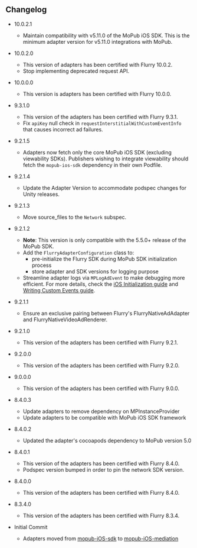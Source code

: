 ## Changelog
  * 10.0.2.1
    * Maintain compatibility with v5.11.0 of the MoPub iOS SDK. This is the minimum adapter version for v5.11.0 integrations with MoPub. 

  * 10.0.2.0
    * This version of adapters has been certified with Flurry 10.0.2.
    * Stop implementing deprecated request API.

  * 10.0.0.0
    * This version is adapters has been certified with Flurry 10.0.0.
    
  * 9.3.1.0
    * This version of the adapters has been certified with Flurry 9.3.1.
    * Fix `apiKey` null check in `requestInterstitialWithCustomEventInfo` that causes incorrect ad failures.

  * 9.2.1.5
    * Adapters now fetch only the core MoPub iOS SDK (excluding viewability SDKs). Publishers wishing to integrate viewability should fetch the `mopub-ios-sdk` dependency in their own Podfile.

  * 9.2.1.4
    * Update the Adapter Version to accommodate podspec changes for Unity releases.
    
  * 9.2.1.3
    * Move source_files to the `Network` subspec. 

  * 9.2.1.2
    * **Note**: This version is only compatible with the 5.5.0+ release of the MoPub SDK.
    * Add the `FlurryAdapterConfiguration` class to: 
         * pre-initialize the Flurry SDK during MoPub SDK initialization process
         * store adapter and SDK versions for logging purpose
    * Streamline adapter logs via `MPLogAdEvent` to make debugging more efficient. For more details, check the [iOS Initialization guide](https://developers.mopub.com/docs/ios/initialization/) and [Writing Custom Events guide](https://developers.mopub.com/docs/ios/custom-events/).

  * 9.2.1.1
    * Ensure an exclusive pairing between Flurry's FlurryNativeAdAdapter and FlurryNativeVideoAdRenderer.

  * 9.2.1.0
    * This version of the adapters has been certified with Flurry 9.2.1.

  * 9.2.0.0
    * This version of the adapters has been certified with Flurry 9.2.0.

  * 9.0.0.0
    * This version of the adapters has been certified with Flurry 9.0.0.

  * 8.4.0.3  
    * Update adapters to remove dependency on MPInstanceProvider
    * Update adapters to be compatible with MoPub iOS SDK framework

  * 8.4.0.2
    * Updated the adapter's cocoapods dependency to MoPub version 5.0

  * 8.4.0.1
    * This version of the adapters has been certified with Flurry 8.4.0.
    * Podspec version bumped in order to pin the network SDK version.
    
  * 8.4.0.0
    * This version of the adapters has been certified with Flurry 8.4.0.
    
  * 8.3.4.0
    * This version of the adapters has been certified with Flurry 8.3.4.

  * Initial Commit
  	* Adapters moved from [mopub-iOS-sdk](https://github.com/mopub/mopub-ios-sdk) to [mopub-iOS-mediation](https://github.com/mopub/mopub-iOS-mediation/)
